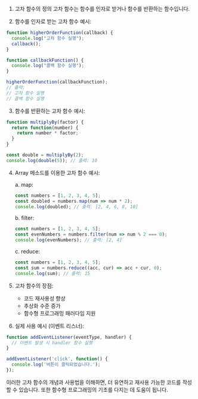 1. 고차 함수의 정의
   고차 함수는 함수를 인자로 받거나 함수를 반환하는 함수입니다.

2. 함수를 인자로 받는 고차 함수 예시:

```javascript
function higherOrderFunction(callback) {
  console.log("고차 함수 실행");
  callback();
}

function callbackFunction() {
  console.log("콜백 함수 실행");
}

higherOrderFunction(callbackFunction);
// 출력:
// 고차 함수 실행
// 콜백 함수 실행
```

3. 함수를 반환하는 고차 함수 예시:

```javascript
function multiplyBy(factor) {
  return function(number) {
    return number * factor;
  }
}

const double = multiplyBy(2);
console.log(double(5)); // 출력: 10
```

4. Array 메소드를 이용한 고차 함수 예시:

   a. map:
   ```javascript
   const numbers = [1, 2, 3, 4, 5];
   const doubled = numbers.map(num => num * 2);
   console.log(doubled); // 출력: [2, 4, 6, 8, 10]
   ```

   b. filter:
   ```javascript
   const numbers = [1, 2, 3, 4, 5];
   const evenNumbers = numbers.filter(num => num % 2 === 0);
   console.log(evenNumbers); // 출력: [2, 4]
   ```

   c. reduce:
   ```javascript
   const numbers = [1, 2, 3, 4, 5];
   const sum = numbers.reduce((acc, cur) => acc + cur, 0);
   console.log(sum); // 출력: 15
   ```

5. 고차 함수의 장점:
   - 코드 재사용성 향상
   - 추상화 수준 증가
   - 함수형 프로그래밍 패러다임 지원

6. 실제 사용 예시 (이벤트 리스너):

```javascript
function addEventListener(eventType, handler) {
  // 이벤트 발생 시 handler 함수 실행
}

addEventListener('click', function() {
  console.log('버튼이 클릭되었습니다.');
});
```

이러한 고차 함수의 개념과 사용법을 이해하면, 더 유연하고 재사용 가능한 코드를 작성할 수 있습니다. 또한 함수형 프로그래밍의 기초를 다지는 데 도움이 됩니다.